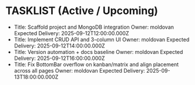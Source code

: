 # TASKLIST (Active / Upcoming)

- Title: Scaffold project and MongoDB integration
  Owner: moldovan
  Expected Delivery: 2025-09-12T12:00:00.000Z
- Title: Implement CRUD API and 3-column UI
  Owner: moldovan
  Expected Delivery: 2025-09-12T14:00:00.000Z
- Title: Version automation + docs baseline
  Owner: moldovan
  Expected Delivery: 2025-09-12T16:00:00.000Z
- Title: Fix BottomBar overflow on kanban/matrix and align placement across all pages
  Owner: moldovan
  Expected Delivery: 2025-09-13T18:00:00.000Z
